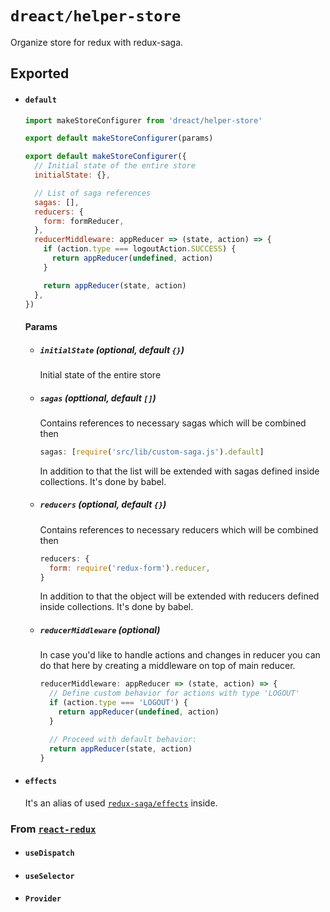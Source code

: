 # `dreact/helper-store`

Organize store for redux with redux-saga.

## Exported

- #### `default`

  ```jsx
  import makeStoreConfigurer from 'dreact/helper-store'

  export default makeStoreConfigurer(params)

  export default makeStoreConfigurer({
    // Initial state of the entire store
    initialState: {},

    // List of saga references
    sagas: [],
    reducers: {
      form: formReducer,
    },
    reducerMiddleware: appReducer => (state, action) => {
      if (action.type === logoutAction.SUCCESS) {
        return appReducer(undefined, action)
      }

      return appReducer(state, action)
    },
  })
  ```

  #### Params

  - ##### `initialState` (optional, default `{}`)

    Initial state of the entire store

  - ##### `sagas` (opttional, default `[]`)

    Contains references to necessary sagas which will be combined then

    ```jsx
    sagas: [require('src/lib/custom-saga.js').default]
    ```

    In addition to that the list will be extended with sagas defined inside collections. It's done by babel.

  - ##### `reducers` (optional, default `{}`)

    Contains references to necessary reducers which will be combined then

    ```jsx
    reducers: {
      form: require('redux-form').reducer,
    }
    ```

    In addition to that the object will be extended with reducers defined inside collections. It's done by babel.

  - ##### `reducerMiddleware` (optional)

    In case you'd like to handle actions and changes in reducer you can do that here by creating a middleware on top of main reducer.

    ```jsx
    reducerMiddleware: appReducer => (state, action) => {
      // Define custom behavior for actions with type 'LOGOUT'
      if (action.type === 'LOGOUT') {
        return appReducer(undefined, action)
      }

      // Proceed with default behavior:
      return appReducer(state, action)
    }
    ```

- #### `effects`

  It's an alias of used [`redux-saga/effects`](https://redux-saga.js.org/docs/api/) inside.

### From [`react-redux`](https://github.com/reduxjs/react-redux)

- #### `useDispatch`
- #### `useSelector`
- #### `Provider`
